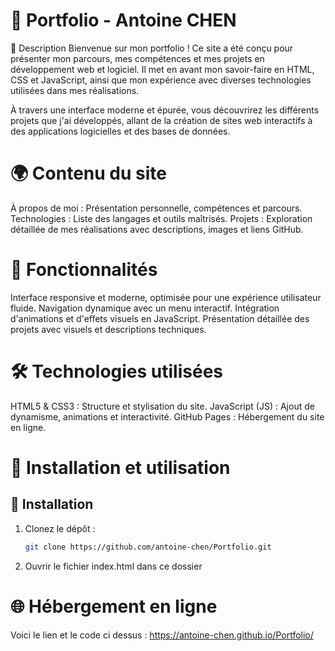 # 🌟 Portfolio - Antoine CHEN
📝 Description
Bienvenue sur mon portfolio ! Ce site a été conçu pour présenter mon parcours, mes compétences et mes projets en développement web et logiciel. Il met en avant mon savoir-faire en HTML, CSS et JavaScript, ainsi que mon expérience avec diverses technologies utilisées dans mes réalisations.

À travers une interface moderne et épurée, vous découvrirez les différents projets que j'ai développés, allant de la création de sites web interactifs à des applications logicielles et des bases de données.

# 🌍 Contenu du site
À propos de moi : Présentation personnelle, compétences et parcours.
Technologies : Liste des langages et outils maîtrisés.
Projets : Exploration détaillée de mes réalisations avec descriptions, images et liens GitHub.

# 🚀 Fonctionnalités
Interface responsive et moderne, optimisée pour une expérience utilisateur fluide.
Navigation dynamique avec un menu interactif.
Intégration d'animations et d'effets visuels en JavaScript.
Présentation détaillée des projets avec visuels et descriptions techniques.

# 🛠️ Technologies utilisées
HTML5 & CSS3 : Structure et stylisation du site.
JavaScript (JS) : Ajout de dynamisme, animations et interactivité.
GitHub Pages : Hébergement du site en ligne.

# 🔧 Installation et utilisation

## 🔧 Installation


1. Clonez le dépôt :
   ```bash
   git clone https://github.com/antoine-chen/Portfolio.git

2. Ouvrir le fichier index.html dans ce dossier 

# 🌐  Hébergement en ligne
Voici le lien et le code ci dessus : https://antoine-chen.github.io/Portfolio/

